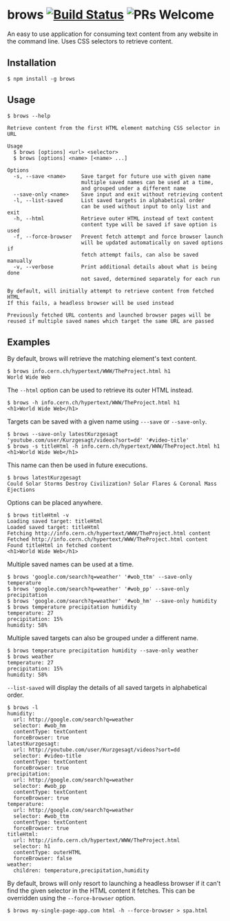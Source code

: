 # brows [![Build Status](https://travis-ci.com/mk-hill/brows.svg?branch=master)](https://travis-ci.com/mk-hill/brows) ![PRs Welcome](https://img.shields.io/badge/PRs-welcome-green.svg)

An easy to use application for consuming text content from any website in the command line. Uses CSS selectors to retrieve content.

## Installation

```console
$ npm install -g brows
```

## Usage

```console
$ brows --help

Retrieve content from the first HTML element matching CSS selector in URL

Usage
  $ brows [options] <url> <selector>
  $ brows [options] <name> [<name> ...]

Options
  -s, --save <name>     Save target for future use with given name
                        multiple saved names can be used at a time,
                        and grouped under a different name
  --save-only <name>    Save input and exit without retrieving content
  -l, --list-saved      List saved targets in alphabetical order
                        can be used without input to only list and exit
  -h, --html            Retrieve outer HTML instead of text content
                        content type will be saved if save option is used
  -f, --force-browser   Prevent fetch attempt and force browser launch
                        will be updated automatically on saved options if
                        fetch attempt fails, can also be saved manually
  -v, --verbose         Print additional details about what is being done
                        not saved, determined separately for each run

By default, will initially attempt to retrieve content from fetched HTML
If this fails, a headless browser will be used instead

Previously fetched URL contents and launched browser pages will be
reused if multiple saved names which target the same URL are passed
```

## Examples

By default, brows will retrieve the matching element's text content.

```console
$ brows info.cern.ch/hypertext/WWW/TheProject.html h1
World Wide Web
```

The `--html` option can be used to retrieve its outer HTML instead.

```console
$ brows -h info.cern.ch/hypertext/WWW/TheProject.html h1
<h1>World Wide Web</h1>
```

Targets can be saved with a given name using `---save` or `--save-only`.

```console
$ brows --save-only latestKurzgesagt 'youtube.com/user/Kurzgesagt/videos?sort=dd' '#video-title'
$ brows -s titleHtml -h info.cern.ch/hypertext/WWW/TheProject.html h1
<h1>World Wide Web</h1>
```

This name can then be used in future executions.

```console
$ brows latestKurzgesagt
Could Solar Storms Destroy Civilization? Solar Flares & Coronal Mass Ejections
```

Options can be placed anywhere.

```console
$ brows titleHtml -v
Loading saved target: titleHtml
Loaded saved target: titleHtml
Fetching http://info.cern.ch/hypertext/WWW/TheProject.html content
Fetched http://info.cern.ch/hypertext/WWW/TheProject.html content
Found titleHtml in fetched content
<h1>World Wide Web</h1>
```

Multiple saved names can be used at a time.

```console
$ brows 'google.com/search?q=weather' '#wob_ttm' --save-only temperature
$ brows 'google.com/search?q=weather' '#wob_pp' --save-only precipitation
$ brows 'google.com/search?q=weather' '#wob_hm' --save-only humidity
$ brows temperature precipitation humidity
temperature: 27
precipitation: 15%
humidity: 58%
```

Multiple saved targets can also be grouped under a different name.

```console
$ brows temperature precipitation humidity --save-only weather
$ brows weather
temperature: 27
precipitation: 15%
humidity: 58%
```

`--list-saved` will display the details of all saved targets in alphabetical order.

```console
$ brows -l
humidity:
  url: http://google.com/search?q=weather
  selector: #wob_hm
  contentType: textContent
  forceBrowser: true
latestKurzgesagt:
  url: http://youtube.com/user/Kurzgesagt/videos?sort=dd
  selector: #video-title
  contentType: textContent
  forceBrowser: true
precipitation:
  url: http://google.com/search?q=weather
  selector: #wob_pp
  contentType: textContent
  forceBrowser: true
temperature:
  url: http://google.com/search?q=weather
  selector: #wob_ttm
  contentType: textContent
  forceBrowser: true
titleHtml:
  url: http://info.cern.ch/hypertext/WWW/TheProject.html
  selector: h1
  contentType: outerHTML
  forceBrowser: false
weather:
  children: temperature,precipitation,humidity
```

By default, brows will only resort to launching a headless browser if it can't find the given selector in the HTML content it fetches. This can be overridden using the `--force-browser` option.

```console
$ brows my-single-page-app.com html -h --force-browser > spa.html
```
